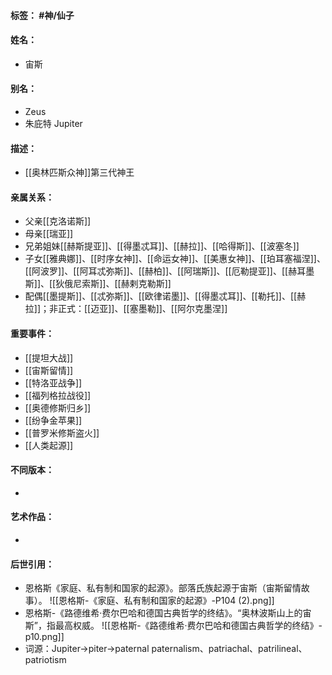 #### 标签： #神/仙子
#### 姓名：
- 宙斯
#### 别名：
- Zeus
- 朱庇特 Jupiter
#### 描述：
- [[奥林匹斯众神]]第三代神王
#### 亲属关系：
- 父亲[[克洛诺斯]]
- 母亲[[瑞亚]]
- 兄弟姐妹[[赫斯提亚]]、[[得墨忒耳]]、[[赫拉]]、[[哈得斯]]、[[波塞冬]]
- 子女[[雅典娜]]、[[时序女神]]、[[命运女神]]、[[美惠女神]]、[[珀耳塞福涅]]、[[阿波罗]]、[[阿耳忒弥斯]]、[[赫柏]]、[[阿瑞斯]]、[[厄勒提亚]]、[[赫耳墨斯]]、[[狄俄尼索斯]]、[[赫剌克勒斯]]
- 配偶[[墨提斯]]、[[忒弥斯]]、[[欧律诺墨]]、[[得墨忒耳]]、[[勒托]]、[[赫拉]]；非正式：[[迈亚]]、[[塞墨勒]]、[[阿尔克墨涅]]
#### 重要事件：
- [[提坦大战]]
- [[宙斯留情]]
- [[特洛亚战争]]
- [[福列格拉战役]]
- [[奥德修斯归乡]]
- [[纷争金苹果]]
- [[普罗米修斯盗火]]
- [[人类起源]]
#### 不同版本：
- 
#### 艺术作品：
- 
#### 后世引用：
- 恩格斯《家庭、私有制和国家的起源》。部落氏族起源于宙斯（宙斯留情故事）。
![[恩格斯-《家庭、私有制和国家的起源》-P104 (2).png]]
- 恩格斯-《路德维希·费尔巴哈和德国古典哲学的终结》。“奥林波斯山上的宙斯”，指最高权威。
![[恩格斯-《路德维希·费尔巴哈和德国古典哲学的终结》-p10.png]]
- 词源：Jupiter->piter->paternal
paternalism、patriachal、patrilineal、patriotism